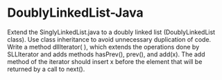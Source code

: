 # DoublyLinkedList-Java
Extend the SinglyLinkedList.java to a doubly linked list (DoublyLinkedList class).    Use class inheritance to avoid unnecessary duplication of code.  Write a method    dllIterator( ), which extends the operations done by SLLIterator and adds methods    hasPrev(), prev(), and add(x).  The add method of the iterator should insert x before    the element that will be returned by a call to next().
